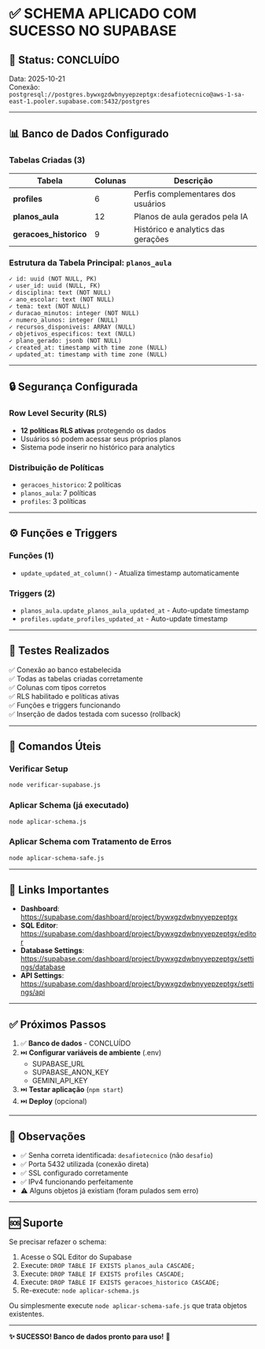 # ✅ SCHEMA APLICADO COM SUCESSO NO SUPABASE

## 🎉 Status: CONCLUÍDO

Data: 2025-10-21  
Conexão: `postgresql://postgres.bywxgzdwbnyyepzeptgx:desafiotecnico@aws-1-sa-east-1.pooler.supabase.com:5432/postgres`

---

## 📊 Banco de Dados Configurado

### Tabelas Criadas (3)
| Tabela | Colunas | Descrição |
|--------|---------|-----------|
| **profiles** | 6 | Perfis complementares dos usuários |
| **planos_aula** | 12 | Planos de aula gerados pela IA |
| **geracoes_historico** | 9 | Histórico e analytics das gerações |

### Estrutura da Tabela Principal: `planos_aula`
```
✓ id: uuid (NOT NULL, PK)
✓ user_id: uuid (NULL, FK)
✓ disciplina: text (NOT NULL)
✓ ano_escolar: text (NOT NULL)
✓ tema: text (NOT NULL)
✓ duracao_minutos: integer (NOT NULL)
✓ numero_alunos: integer (NULL)
✓ recursos_disponiveis: ARRAY (NULL)
✓ objetivos_especificos: text (NULL)
✓ plano_gerado: jsonb (NOT NULL)
✓ created_at: timestamp with time zone (NULL)
✓ updated_at: timestamp with time zone (NULL)
```

---

## 🔒 Segurança Configurada

### Row Level Security (RLS)
- **12 políticas RLS ativas** protegendo os dados
- Usuários só podem acessar seus próprios planos
- Sistema pode inserir no histórico para analytics

### Distribuição de Políticas
- `geracoes_historico`: 2 políticas
- `planos_aula`: 7 políticas  
- `profiles`: 3 políticas

---

## ⚙️ Funções e Triggers

### Funções (1)
- `update_updated_at_column()` - Atualiza timestamp automaticamente

### Triggers (2)
- `planos_aula.update_planos_aula_updated_at` - Auto-update timestamp
- `profiles.update_profiles_updated_at` - Auto-update timestamp

---

## 🧪 Testes Realizados

✅ Conexão ao banco estabelecida  
✅ Todas as tabelas criadas corretamente  
✅ Colunas com tipos corretos  
✅ RLS habilitado e políticas ativas  
✅ Funções e triggers funcionando  
✅ Inserção de dados testada com sucesso (rollback)

---

## 📝 Comandos Úteis

### Verificar Setup
```bash
node verificar-supabase.js
```

### Aplicar Schema (já executado)
```bash
node aplicar-schema.js
```

### Aplicar Schema com Tratamento de Erros
```bash
node aplicar-schema-safe.js
```

---

## 🔗 Links Importantes

- **Dashboard**: https://supabase.com/dashboard/project/bywxgzdwbnyyepzeptgx
- **SQL Editor**: https://supabase.com/dashboard/project/bywxgzdwbnyyepzeptgx/editor
- **Database Settings**: https://supabase.com/dashboard/project/bywxgzdwbnyyepzeptgx/settings/database
- **API Settings**: https://supabase.com/dashboard/project/bywxgzdwbnyyepzeptgx/settings/api

---

## ✅ Próximos Passos

1. ✅ **Banco de dados** - CONCLUÍDO
2. ⏭️ **Configurar variáveis de ambiente** (.env)
   - SUPABASE_URL
   - SUPABASE_ANON_KEY
   - GEMINI_API_KEY
3. ⏭️ **Testar aplicação** (`npm start`)
4. ⏭️ **Deploy** (opcional)

---

## 📌 Observações

- ✅ Senha correta identificada: `desafiotecnico` (não `desafio`)
- ✅ Porta 5432 utilizada (conexão direta)
- ✅ SSL configurado corretamente
- ✅ IPv4 funcionando perfeitamente
- ⚠️ Alguns objetos já existiam (foram pulados sem erro)

---

## 🆘 Suporte

Se precisar refazer o schema:
1. Acesse o SQL Editor do Supabase
2. Execute: `DROP TABLE IF EXISTS planos_aula CASCADE;`
3. Execute: `DROP TABLE IF EXISTS profiles CASCADE;`
4. Execute: `DROP TABLE IF EXISTS geracoes_historico CASCADE;`
5. Re-execute: `node aplicar-schema.js`

Ou simplesmente execute `node aplicar-schema-safe.js` que trata objetos existentes.

---

**✨ SUCESSO! Banco de dados pronto para uso!** 🚀
